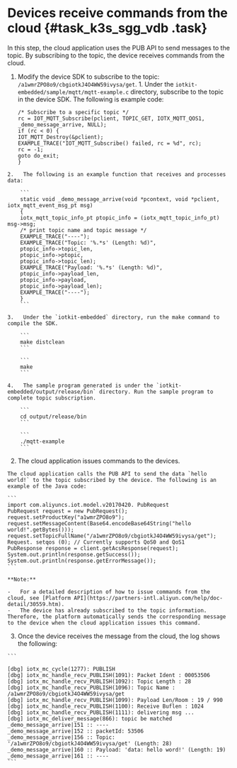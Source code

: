 # Devices receive commands from the cloud {#task_k3s_sgg_vdb .task}

In this step, the cloud application uses the PUB API to send messages to the topic. By subscribing to the topic, the device receives commands from the cloud.

1.   Modify the device SDK to subscribe to the topic: `/a1wmrZPO8o9/cbgiotkJ4O4WW59ivysa/get`. 
    1.   Under the `iotkit-embedded/sample/mqtt/mqtt-example.c` directory, subscribe to the topic in the device SDK. The following is example code: 

        ```
        /* Subscribe to a specific topic */
        rc = IOT_MQTT_Subscribe(pclient, TOPIC_GET, IOTX_MQTT_QOS1, _demo_message_arrive, NULL);
        if (rc < 0) {
        IOT_MQTT_Destroy(&pclient);
        EXAMPLE_TRACE("IOT_MQTT_Subscribe() failed, rc = %d", rc);
        rc = -1;
        goto do_exit;
        }
        ```

    2.   The following is an example function that receives and processes data: 

        ```
        static void _demo_message_arrive(void *pcontext, void *pclient, iotx_mqtt_event_msg_pt msg)
        {
        iotx_mqtt_topic_info_pt ptopic_info = (iotx_mqtt_topic_info_pt) msg->msg;
        /* print topic name and topic message */
        EXAMPLE_TRACE("----");
        EXAMPLE_TRACE("Topic: '%.*s' (Length: %d)",
        ptopic_info->topic_len,
        ptopic_info->ptopic,
        ptopic_info->topic_len);
        EXAMPLE_TRACE("Payload: '%.*s' (Length: %d)",
        ptopic_info->payload_len,
        ptopic_info->payload,
        ptopic_info->payload_len);
        EXAMPLE_TRACE("----");
        }
        ```

    3.   Under the `iotkit-embedded` directory, run the make command to compile the SDK. 

        ```
        make distclean
        ```

        ```
        make
        ```

    4.   The sample program generated is under the `iotkit-embedded/output/release/bin` directory. Run the sample program to complete topic subscription. 

        ```
        cd output/release/bin
        ```

        ```
        ./mqtt-example  
        ```

2.   The cloud application issues commands to the devices. 

    The cloud application calls the PUB API to send the data `hello world!` to the topic subscribed by the device. The following is an example of the Java code:

    ```
    import com.aliyuncs.iot.model.v20170420. PubRequest
    PubRequest request = new PubRequest();
    request.setProductKey("a1wmrZPO8o9");
    request.setMessageContent(Base64.encodeBase64String("hello world!".getBytes()));
    request.setTopicFullName("/a1wmrZPO8o9/cbgiotkJ4O4WW59ivysa/get");
    Request. setqos (0); // Currently supports QoS0 and QoS1
    PubResponse response = client.getAcsResponse(request);
    System.out.println(response.getSuccess());
    System.out.println(response.getErrorMessage());
    ```

    **Note:** 

    -   For a detailed description of how to issue commands from the cloud, see [Platform API](https://partners-intl.aliyun.com/help/doc-detail/30559.htm).
    -   The device has already subscribed to the topic information. Therefore, the platform automatically sends the corresponding message to the device when the cloud application issues this command.
3.   Once the device receives the message from the cloud, the log shows the following: 

    ```
    
    [dbg] iotx_mc_cycle(1277): PUBLISH
    [dbg] iotx_mc_handle_recv_PUBLISH(1091): Packet Ident : 00053506
    [dbg] iotx_mc_handle_recv_PUBLISH(1092): Topic Length : 28
    [dbg] iotx_mc_handle_recv_PUBLISH(1096): Topic Name : /a1wmrZPO8o9/cbgiotkJ4O4WW59ivysa/get
    [dbg] iotx_mc_handle_recv_PUBLISH(1099): Payload Len/Room : 19 / 990
    [dbg] iotx_mc_handle_recv_PUBLISH(1100): Receive Buflen : 1024
    [dbg] iotx_mc_handle_recv_PUBLISH(1111): delivering msg ...
    [dbg] iotx_mc_deliver_message(866): topic be matched
    _demo_message_arrive|151 :: ----
    _demo_message_arrive|152 :: packetId: 53506
    _demo_message_arrive|156 :: Topic: '/a1wmrZPO8o9/cbgiotkJ4O4WW59ivysa/get' (Length: 28)
    _demo_message_arrive|160 :: Payload: 'data: hello word!' (Length: 19)
    _demo_message_arrive|161 :: ----
    ```


